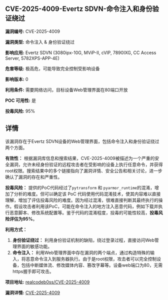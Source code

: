 ## CVE-2025-4009-Evertz SDVN-命令注入和身份验证绕过

**漏洞编号:** CVE-2025-4009

**漏洞类型:** 命令注入 & 身份验证绕过

**影响应用:** Evertz SDVN (3080ipx-10G, MViP-II, cVIP, 7890IXG, CC Access Server, 5782XPS-APP-4E)

**危害等级:** 极高危，可能导致完全控制受影响设备

**影响版本:** 0

**利用条件:** 需要网络访问，目标设备Web管理界面在80端口开放

**POC 可用性:** 是

**投毒风险:** 95%

## 详情

该漏洞存在于Evertz SDVN设备的Web管理界面，包括命令注入和身份验证绕过两个方面。

**有效性：**
根据漏洞库信息和搜索结果，CVE-2025-4009被描述为一个严重的安全漏洞，允许未经身份验证的远程攻击者在受影响的设备上执行任意命令，并获得root权限。搜索结果中的多个链接指向了漏洞详情、安全公告和相关讨论，进一步确认了漏洞的存在和严重性。

**投毒风险：**
提供的PoC代码经过了`pytransform` 和 `pyarmor_runtime`的混淆，增加了分析的难度。但可以确定该 PoC 代码使用代码混淆技术，使其内容难以直接理解，增加了评估投毒风险的难度。因为经过混淆，很难直接判断其最终执行的操作。假设攻击者利用该PoC，可能在命令注入的地方注入恶意代码，例如下载并执行恶意脚本、修改系统配置等。鉴于代码的混淆程度，投毒的可能性较高，**投毒风险评估为95%**。

**利用方式：**
1.  **身份验证绕过：** 利用身份验证机制的缺陷，绕过登录过程，直接访问Web管理界面的敏感功能。
2.  **命令注入：**  利用Web管理界面中存在漏洞的两个端点，通过构造特殊的输入，将恶意命令注入到服务器执行。由于是root权限，攻击者可以完全控制设备，包括中断媒体流、修改媒体内容、篡改字幕等。设备web端口为80，无需https握手即可攻击。 

**项目地址:** [realcodeb0ss/CVE-2025-4009](https://github.com/realcodeb0ss/CVE-2025-4009)

**漏洞详情:** [CVE-2025-4009](https://nvd.nist.gov/vuln/detail/CVE-2025-4009)